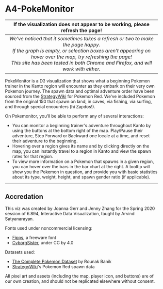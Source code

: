 # A4-PokeMonitor

<center>

| **If the visualization does not appear to be working, please refresh the page!**|
|:-----:|
| *We've noticed that it sometimes takes a refresh or two to make the page happy. <br>If the graph is empty, or selection boxes aren't appearing on hover over the map, try refreshing the page!<br>This site has been tested in both Chrome and Firefox, and will work with either.*|

</center>

PokeMonitor is a D3 visualization that shows what a beginning Pokemon trainer in the Kanto region will encounter as they embark on their very own Pokemon journey. The spawn data and optimal adventure order have been sourced from the [StrategyWiki](https://strategywiki.org/wiki/Pok%C3%A9mon_Red_and_Blue/Pallet_Town) for Pokemon Red. We've included Pokemon from the original 150 that spawn on land, in caves, via fishing, via surfing, and through special encounters (hi Zapdos!).

On Pokemonitor, you'll be able to perform any of several interactions:
- You can monitor a beginning trainer's adventure throughout Kanto by using the buttons at the bottom right of the map. Play/Pause their adventure, Step Forward or Backward one locale at a time, and reset their adventure to the beginning.
- Hovering over a region gives its name and by clicking directly on the map, you can instantly travel to a region in Kanto and view the spawn rates for that region.
- To view more information on a Pokemon that spawns in a given region, you can hover over the bars in the bar chart at the right. A tooltip will show you the Pokemon in question, and provide you with basic statistics about its type, weight, height, and spawn gender ratio (if applicable).


---
## Accredation
This viz was created by Joanna Gerr and Jenny Zhang for the Spring 2020 session of 6.894, Interactive Data Visualization, taught by Arvind Satyanarayan.

Fonts used under noncommercial licensing:
- [Fipps](https://pheist.net/fonts.php?id=51), a freeware font 
- [CyborgSister](https://www.dafont.com/cyborgsister.font?text=PokeMonitor), under CC by 4.0 

Datasets used:
- [The Complete Pokemon Dataset](https://www.kaggle.com/rounakbanik/pokemon) by Rounak Banik
- [StrategyWiki](https://strategywiki.org/wiki/Pok%C3%A9mon_Red_and_Blue/Pallet_Town)'s Pokemon Red spawn data

All pixel art and assets (including the map, player icon, and buttons) are of our own creation, and should not be replicated elsewhere without consent.

